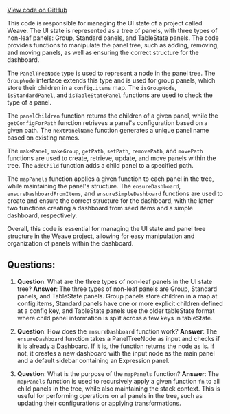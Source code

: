 [View code on GitHub](https://github.com/wandb/weave/weave-js/src/components/Panel2/panelTree.ts)

This code is responsible for managing the UI state of a project called Weave. The UI state is represented as a tree of panels, with three types of non-leaf panels: Group, Standard panels, and TableState panels. The code provides functions to manipulate the panel tree, such as adding, removing, and moving panels, as well as ensuring the correct structure for the dashboard.

The `PanelTreeNode` type is used to represent a node in the panel tree. The `GroupNode` interface extends this type and is used for group panels, which store their children in a `config.items` map. The `isGroupNode`, `isStandardPanel`, and `isTableStatePanel` functions are used to check the type of a panel.

The `panelChildren` function returns the children of a given panel, while the `getConfigForPath` function retrieves a panel's configuration based on a given path. The `nextPanelName` function generates a unique panel name based on existing names.

The `makePanel`, `makeGroup`, `getPath`, `setPath`, `removePath`, and `movePath` functions are used to create, retrieve, update, and move panels within the tree. The `addChild` function adds a child panel to a specified path.

The `mapPanels` function applies a given function to each panel in the tree, while maintaining the panel's structure. The `ensureDashboard`, `ensureDashboardFromItems`, and `ensureSimpleDashboard` functions are used to create and ensure the correct structure for the dashboard, with the latter two functions creating a dashboard from seed items and a simple dashboard, respectively.

Overall, this code is essential for managing the UI state and panel tree structure in the Weave project, allowing for easy manipulation and organization of panels within the dashboard.
## Questions: 
 1. **Question**: What are the three types of non-leaf panels in the UI state tree?
   **Answer**: The three types of non-leaf panels are Group, Standard panels, and TableState panels. Group panels store children in a map at config.items, Standard panels have one or more explicit children defined at a config key, and TableState panels use the older tableState format where child panel information is split across a few keys in tableState.

2. **Question**: How does the `ensureDashboard` function work?
   **Answer**: The `ensureDashboard` function takes a PanelTreeNode as input and checks if it is already a Dashboard. If it is, the function returns the node as is. If not, it creates a new dashboard with the input node as the main panel and a default sidebar containing an Expression panel.

3. **Question**: What is the purpose of the `mapPanels` function?
   **Answer**: The `mapPanels` function is used to recursively apply a given function `fn` to all child panels in the tree, while also maintaining the stack context. This is useful for performing operations on all panels in the tree, such as updating their configurations or applying transformations.